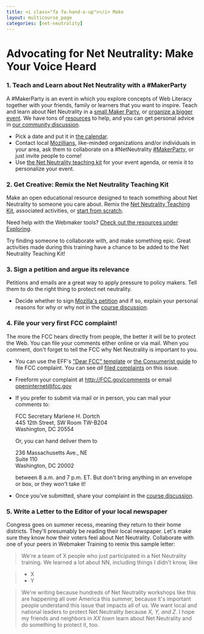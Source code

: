 ```yaml
---
title: <i class="fa fa-hand-o-up"></i> Make
layout: multicourse_page
categories: [net-neutrality]
---
```


<script src="{{site.baseurl}}/js/make-api.js"></script>
<script src="{{site.baseurl}}/js/makeGallery.js"></script>

# Advocating for Net Neutrality: Make Your Voice Heard

### 1. Teach and Learn about Net Neutrality with a #MakerParty
A #MakerParty is an event in which you explore concepts of Web Literacy together with your friends, family or learners that you want to inspire. Teach and learn about Net Neutrality in a <a href="https://michelle.makes.org/thimble/LTE2NjE1MzQyMDg=/how-to-host-a-maker-party-small">small Maker Party</a>, or <a href="https://events.webmaker.org/#!/event-guides">organize a bigger event</a>. We have tons of <a href="http://party.webmaker.org/resources">resources</a> to help, and you can get personal advice in <a href="http://discourse.webmakerprototypes.org">our community discussion</a>.

- Pick a date and put it in <a href="https://events.webmaker.org/#!/">the calendar</a>.
- Contact local <a href="http://mozillians.org">Mozillians</a>, like-minded organizations and/or individuals in your area, ask them to collaborate on a #NetNeutrality <a href="http://party.webmaker.org">#MakerParty</a>, or just invite people to come!
- Use <a href="https://keyboardkat.makes.org/thimble/LTQzNjIwNzM2MA==/net-neutrality-teaching-kit">the Net Neutrality teaching kit</a> for your event agenda, or remix it to personalize your event.

### 2. Get Creative: Remix the Net Neutrality Teaching Kit
Make an open educational resource designed to teach something about Net Neutrality to someone you care about. Remix the <a href="https://keyboardkat.makes.org/thimble/LTQzNjIwNzM2MA==/net-neutrality-teaching-kit">Net Neutrality Teaching Kit</a>, associated activities, or <a href="http://webmaker.org/tools">start from scratch</a>. 

Need help with the Webmaker tools? <a href="../../exploring/resources/">Check out the resources under Exploring</a>.

Try finding someone to collaborate with, and make something epic. Great activities made during this training have a chance to be added to the Net Neutrality Teaching Kit!

<div class="gallery">
<div class="make-gallery row"></div>
</div>
<script type="text/javascript">
			var gallery = new MakeGallery(
			{
				tagPrefix: "webmaker:netneutrality-makeprompt",
				limit: 6
			},
			".make-gallery",
			{
	    		apiURL: "https://makeapi.webmaker.org",
                hidden: ["tags", "description"]
			});
</script>




### 3. Sign a petition and argue its relevance
Petitions and emails are a great way to apply pressure to policy makers. Tell them to do the right thing to protect net neutrality.

* Decide whether to sign <a href="https://sendto.mozilla.org/page/s/protect-net-neutrality">Mozilla's petition</a> and if so, explain your personal reasons for why or why not in the <a href="http://discourse.webmakerprototypes.org/category/training/net-neutrality">course discussion</a>. 

### 4. File your very first FCC complaint!
The more the FCC hears directly from people, the better it will be to protect the Web. You can file your comments either online or via mail. When you comment, don't forget to tell the FCC why Net Neutrality is important to you.

* You can use the EFF's <a href="https://www.dearfcc.org/">"Dear FCC" template</a> or <a href="http://consumerist.com/2014/05/15/how-to-tell-the-fcc-exactly-what-you-think-about-the-proposed-net-neutrality-rule/">the Consumerist guide</a> to file FCC complaint. You can see *all* <a href="http://apps.fcc.gov/ecfs/comment_search/execute?proceeding=14-28">filed complaints</a> on this issue. 
* Freeform your complaint at <a href="http://fcc.gov/comments">http://FCC.gov/comments</a> or email openinternet@fcc.gov
* If you prefer to submit via mail or in person, you can mail your comments to: 
	
	FCC Secretary Marlene H. Dortch  
	445 12th Street, SW Room  TW-B204  
	Washington, DC 20554  
	

	Or, you can hand deliver them to 
	
	236  Massachusetts  Ave., NE  
	Suite 110  
	Washington, DC 20002 

	between 8 a.m.  and 7 p.m. ET. But don't bring anything in an envelope or box, or they won't take it!

* Once you've submitted, share your complaint in the <a href="http://discourse.webmakerprototypes.org/category/training/net-neutrality">course discussion</a>. 

### 5. Write a Letter to the Editor of your local newspaper
Congress goes on summer recess, meaning they return to their home districts. They'll presumably be reading their local newspaper. Let's make sure they know how their voters feel about Net Neutrality. Collaborate with one of your peers in Webmaker Training to remix this sample letter:

>We're  a team of X people who just participated in a Net Neutrality training. We learned a lot about NN, including things I didn't know, like 

>* X 
>* Y

>We're writing because hundreds of Net Neutrality workshops like this are happening all over America this summer, because it's important people  understand this issue that impacts all of us. We want local and national leaders to protect Net Neutrality because *X, Y, and Z*. I hope my  friends and neighbors in *XX town* learn about Net Neutrality and do something to protect it, too.